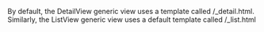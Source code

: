 By default, the DetailView generic view uses a template called <app name>/<model name>_detail.html.
Similarly, the ListView generic view uses a default template called <app name>/<model name>_list.html
